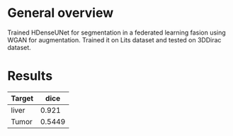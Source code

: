 # General overview
Trained HDenseUNet for segmentation in a federated learning fasion using WGAN for augmentation.
Trained it on Lits dataset and tested on 3DDirac dataset.
# Results

Target|dice
 --- | ---
 liver | 0.921
 Tumor | 0.5449
 
